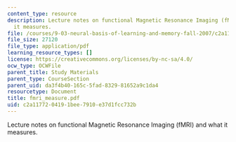 ```yaml
---
content_type: resource
description: Lecture notes on functional Magnetic Resonance Imaging (fMRI) and what
  it measures.
file: /courses/9-03-neural-basis-of-learning-and-memory-fall-2007/c2a1177204191bee7910e37d1fcc732b_fmri_measure.pdf
file_size: 27120
file_type: application/pdf
learning_resource_types: []
license: https://creativecommons.org/licenses/by-nc-sa/4.0/
ocw_type: OCWFile
parent_title: Study Materials
parent_type: CourseSection
parent_uid: da3f4b40-165c-5fad-8329-81652a9c1da4
resourcetype: Document
title: fmri_measure.pdf
uid: c2a11772-0419-1bee-7910-e37d1fcc732b
---
```

Lecture notes on functional Magnetic Resonance Imaging (fMRI) and what it measures.